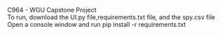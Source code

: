 C964 - WGU Capstone Project  
To run, download the UI.py file,requirements.txt file, and the spy.csv file  
Open a console window and run pip install -r requirements.txt
